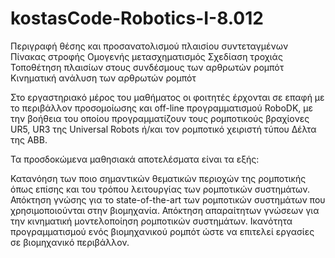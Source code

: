 # kostasCode-Robotics-I-8.012

Περιγραφή θέσης και προσανατολισμού πλαισίου συντεταγμένων
Πίνακας στροφής 
Ομογενής μετασχηματισμός
Σχεδίαση τροχιάς 
Τοποθέτηση πλαισίων στους συνδέσμους των αρθρωτών ρομπότ
Κινηματική ανάλυση των αρθρωτών ρομπότ

Στο εργαστηριακό μέρος του μαθήματος οι φοιτητές έρχονται σε επαφή με το περιβάλλον προσομοίωσης και off-line προγραμματισμού RoboDK, με την βοήθεια του οποίου προγραμματίζουν τους ρομποτικούς βραχίονες UR5, UR3 της Universal Robots ή/και τον ρομποτικό χειριστή τύπου Δέλτα της ΑΒΒ.

Τα προσδοκώμενα μαθησιακά αποτελέσματα είναι τα εξής:

Κατανόηση των ποιο σημαντικών θεματικών περιοχών της ρομποτικής όπως επίσης και του τρόπου λειτουργίας των ρομποτικών συστημάτων.
Απόκτηση γνώσης για το state-of-the-art των ρομποτικών συστημάτων που χρησιμοποιούνται στην βιομηχανία.
Απόκτηση απαραίτητων γνώσεων για την κινηματική μοντελοποίηση ρομποτικών συστημάτων.
Ικανότητα προγραμματισμού ενός βιομηχανικού ρομπότ ώστε να επιτελεί εργασίες σε βιομηχανικό περιβάλλον.
